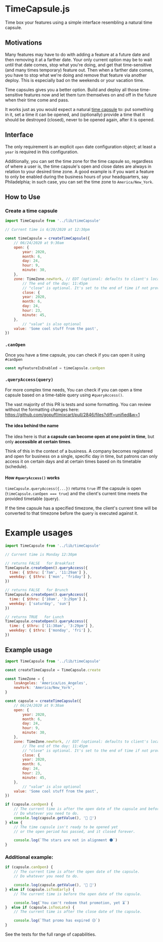 # TimeCapsule.js
Time box your features using a simple interface resembling a natural time capsule.

## Motivations
Many features may have to do with adding a feature at a future date and then removing it at a farther date. Your only current option may be to wait until that date comes, stop what you're doing, and get that time-sensitive (and many times temporary) feature out. Then when a farther date comes, you have to stop what we're doing and remove that feature via another deploy. This is especially bad on the weekends or your vacation time.

Time capsules gives you a better option. Build and deploy all those time-sensitive features now and let them turn themselves on and off in the future when their time come and pass.

It works just as you would expect a natural [time capsule](https://en.wikipedia.org/wiki/Time_capsule) to: put something in it, set a time it can be opened, and (optionally) provide a time that it should be destroyed (closed), never to be opened again, after it is opened. 

## Interface
The only requirement is an explicit `open` date configuration object; at least a `year` is required in this configuration. 

Additionally, you can set the time zone for the time capsule so, regardless of where a user is, the time capsule's open and close dates are always in relation to your desired time zone. A good example is if you want a feature to only be enabled during the business hours of your headquarters, say Philadelphia; in such case, you can set the time zone to `America/New_York`.

## How to Use

### Create a time capsule
```javascript
import TimeCapsule from '../lib/timeCapsule'

// Current time is 6/20/2020 at 12:30pm

const timeCapsule = createTimeCapsule({
	// 06/24/2020 at 9:30am
	open: {
		year: 2020,
		month: 6,
		day: 24,
		hour: 9,
		minute: 30,
	},
	zone: TimeZone.newYork, // EDT (optional: defaults to client's local time zone)
        // The end of the day: 11:45pm
        // "close" is optional. It's set to the end of time if not provided
        close: {
		year: 2020,
		month: 6,
		day: 24,
		hour: 23,
		minute: 45,
	},
        // "value" is also optional
	value: 'Some cool stuff from the past',
})
```

### `.canOpen`
Once you have a time capsule, you can check if you can open it using `#canOpen`
```javascript
const myFeatureIsEnabled = timeCapsule.canOpen
```

### `.queryAccess(query)`
For more complex time needs, You can check if you can open a time capsule based on a time-table query using `#queryAccess()`.

The vast majority of this PR is tests and some formatting. 
You can review without the formatting changes here: https://github.com/gopuff/mixcart/pull/2846/files?diff=unified&w=1

#### The idea behind the name
The idea here is that **a capsule can become open at one point in time**, but only **accessible at certain times**.

Think of this in the context of a business. A company becomes registered and open for business on a single, specific day in time, but patrons can only access it on certain days and at certain times based on its timetable (schedule).

#### How `#queryAccess()` works

`timeCapsule.queryAccess({...})` returns `true` iff the capsule is open (`timeCapsule.canOpen === true`) and the client's current time meets the provided timetable (query).

If the time capsule has a specified timezone, the client's current time will be converted to that timezone before the query is executed against it.

# Example usages

```javascript
import TimeCapsule from '../lib/timeCapsule'

// Current time is Monday 12:30pm

// returns FALSE   for Breakfast
TimeCapsule.createOpen().queryAccess({
  time: { $thru: ['7am', '11:29am'] },
  weekday: { $thru: ['mon', 'friday'] },
})

// returns FALSE   for Brunch
TimeCapsule.createOpen().queryAccess({
  time: { $thru: ['10am', '3:29pm'] },
  weekday: ['saturday', 'sun']
})

// returns TRUE   for Lunch
TimeCapsule.createOpen().queryAccess({
  time: { $thru: ['11:30am', '3:29pm'] },
  weekday: { $thru: ['monday', 'fri'] },
})
```



## Example usage
```javascript
import TimeCapsule from '../lib/timeCapsule'

const createTimeCapsule = TimeCapsule.create

const TimeZone = {
	losAngeles: 'America/Los_Angeles',
	newYork: 'America/New_York',
}

const capsule = createTimeCapsule({
	// 06/24/2020 at 9:30am
	open: {
		year: 2020,
		month: 6,
		day: 24,
		hour: 9,
		minute: 30,
	},
	zone: TimeZone.newYork, // EDT (optional: defaults to client's local time zone)
        // The end of the day: 11:45pm
        // "close" is optional. It's set to the end of time if not provided
        close: {
		year: 2020,
		month: 6,
		day: 24,
		hour: 23,
		minute: 45,
	},
        // "value" is also optional
	value: 'Some cool stuff from the past',
})

if (capsule.canOpen) {
	// The current time is after the open date of the capsule and before the close date
	// Do whatever you need to do.
	console.log(capsule.getValue(), '🎉 💃')
} else {
	// The time capsule isn't ready to be opened yet
    // or the open period has passed, and it closed forever.

    console.log(`The stars are not in alignment 🌑`)
}
```

### Additional example:
```javascript
if (capsule.canOpen) {
	// The current time is after the open date of the capsule.
	// Do whatever you need to do.

	console.log(capsule.getValue(), '🎉 💃')
} else if (capsule.isTooEarly) {
	// The current time is before the open date of the capsule.

    console.log(`You can't redeem that promotion, yet ⏳`)
}  else if (capsule.isTooLate) {
	// The current time is after the close date of the capsule.

    console.log(`That promo has expired 😥`)
}
```

See the tests for the full range of capabilities.
